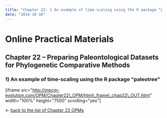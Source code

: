 ```yaml
---
title: "Chapter 22: 1 An example of time-scaling using the R package “paleotree\""
date: "2014-10-18"
---
```


# **Online Practical Materials**

## Chapter 22 – Preparing Paleontological Datasets for Phylogenetic Comparative Methods

### 1) An example of time-scaling using the R package “paleotree"

\[iframe src="http://mpcm-evolution.com/OPM/Chapter22\_OPM/html\_frame\_chap22\_OUT.html" width="100%" height="7500" scrolling="yes"\]

← [back to the list of Chapter 22 OPMs](http://www.mpcm-evolution.com/practice/online-practical-material-chapter-22 "Chapter 22 – Preparing Paleontological Datasets for Phylogenetic Comparative Methods")
